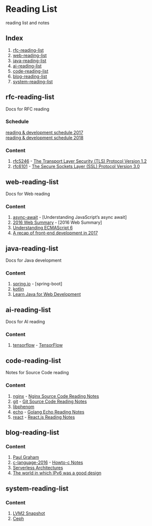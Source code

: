 # Reading List
reading list and notes

## Index
1. [rfc-reading-list](#rfc-reading-list)
1. [web-reading-list](#web-reading-list)
1. [java-reading-list](#java-reading-list)
1. [ai-reading-list](#ai-reading-list)
1. [code-reading-list](#code-reading-list)
1. [blog-reading-list](#blog-reading-list)
1. [system-reading-list](#system-reading-list)

## rfc-reading-list
Docs for RFC reading  

### Schedule
[reading & development schedule 2017](doc/schedule_2017.md)  
[reading & development schedule 2018](doc/schedule_2018.md)  

### Content
1. [rfc5246](https://tools.ietf.org/html/rfc5246) - [The Transport Layer Security (TLS) Protocol Version 1.2]()
1. [rfc6101](https://tools.ietf.org/html/rfc6101) - [The Secure Sockets Layer (SSL) Protocol Version 3.0]()


## web-reading-list
Docs for Web reading

### Content
1. [async-await](https://ponyfoo.com/articles/understanding-javascript-async-await) - [Understanding JavaScript’s async await]  
1. [2016 Web Summary](http://mp.weixin.qq.com/s/eJuNKJA45rJRUlk-DQeJrw) - [2016 Web Summary]  
1. [Understanding ECMAScript 6](https://github.com/nzakas/understandinges6)  
1. [A recap of front-end development in 2017](https://levelup.gitconnected.com/a-recap-of-front-end-development-in-2017-7072ce99e727)  

## java-reading-list
Docs for Java development

### Content
1. [spring.io](https://spring.io/guides) - [spring-boot]  
1. [kotlin](https://kotlinlang.org/docs/reference/)  
1. [Learn Java for Web Development](www.pourzad.com/Programming/Learn%20Java%20for%20Web%20Development.pdf)  

## ai-reading-list
Docs for AI reading

### Content 
1. [tensorflow](https://www.tensorflow.org) - [TensorFlow]()  


## code-reading-list
Notes for Source Code reading

### Content
1. [nginx](https://nginx.org) - [Nginx Source Code Reading Notes]()  
1. [git](https://github.com/git/git) - [Git Source Code Reading Notes]()  
1. [libphenom](https://github.com/facebook/libphenom.git)  
1. [echo](https://github.com/labstack/echo) - [Golang Echo Reading Notes](doc/echo.md)  
1. [react](https://github.com/facebook/react) - [React.js Reading Notes](doc/react.md)  

## blog-reading-list

### Content
1. [Paul Graham](http://paulgraham.com/index.html)  
1. [c-language-2016](https://matt.sh/howto-c) - [Howto-c Notes]()  
1. [Serverless Architectures](https://martinfowler.com/articles/serverless.html)  
1. [The world in which IPv6 was a good design](http://apenwarr.ca/log/?m=201708#10)  


## system-reading-list

### Content
1. [LVM2 Snapshot](doc/snapshot.md)
1. [Ceph](https://github.com/ceph/ceph)